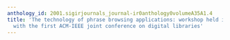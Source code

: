 ```yaml
---
anthology_id: 2001.sigirjournals_journal-ir0anthology0volumeA35A1.4
title: 'The technology of phrase browsing applications: workshop held in conjunction
  with the first ACM-IEEE joint conference on digital libraries'
---
```

